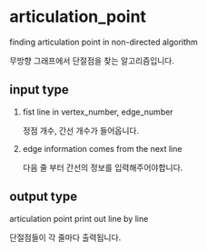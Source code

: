 # articulation_point

finding articulation point in non-directed algorithm

무방향 그래프에서 단절점을 찾는 알고리즘입니다.  


input type 
----------------
1. fist line in vertex_number, edge_number

    정점 개수, 간선 개수가 들어옵니다.

2. edge information comes from the next line
    
    다음 줄 부터 간선의 정보를 입력해주어야합니다.

output type
--------------
articulation point print out line by line

단절점들이 각 줄마다 출력됩니다.
